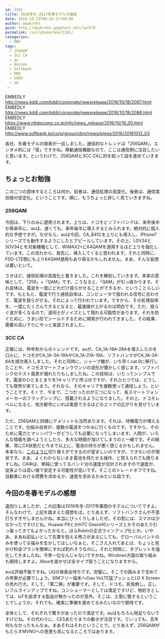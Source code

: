```yaml
---
id: 2181
title: 2016年冬-2017年春モデルの雑感
date: 2016-10-23T00:25:27+09:00
author: wkwkrnht
guid: http://wkwkrnht.gegahost.net/?p=579
permalink: /cellphone/mno/2181/
categories:
  - MNO
tags:
  - 256QAM
  - 3CC CA
  - au
  - docomo
  - SoftBank
  - MNO
  - SONY
  - UQ
---
```

EMBEDLY http://news.kddi.com/kddi/corporate/newsrelease/2016/10/18/2087.html
EMBEDLY http://news.kddi.com/kddi/corporate/newsrelease/2016/10/18/2086.html
EMBEDLY https://www.nttdocomo.co.jp/info/news_release/2016/10/19_00.html
EMBEDLY http://www.softbank.jp/corp/group/sbm/news/press/2016/20161012_03

各社、冬春モデルの発表が一巡しました。通信的なトレンドは「256QAM」、エンタメ的には「音」ですかね。移動通信機器なので、ここは通信側に注目したいと思います。というわけで、256QAMと3CC CAに的を絞って話を進めていきます。

## ちょっとお勉強

この二つの意味するところは何か。前者は、通信処理の高度化。後者は、通信実効値の安定化。ということです。順に、もうちょっと詳しく見ていきますね。

### 256QAM

今回は、下りのみに適用されます。上りは、ドコモとソフトバンクは、来年後半か再来年に、auは、遅くても、来年後半に導入するとみられます。絶対的に個人的な予想ですが。なぜなら、auは今回、CA_B41Cを上りにも導入し、iPhone7シリーズでも動作するようにしたとアピールしています。その上、LGV34とSOV34とを対象機種として、WiMAX2+に64QAMを適用するほど上りを強化しています。この流れから、我先に、導入してくると思われます。それと同時に、FDD-LTE側にも上り64QAM適用もあり得るかもしれません。まあ、そんな妄想は置いといて。

さきほど、通信処理の高度化と書きました。これを解剖していきます。本来の意味として、「256」+「QAM」です。こうなると、「QAM」が引っ掛かります。それ自体は、電波を一度にどれだけ揺らがせることができるか、ということらしいです。もともと、電波で行う通信自体は、コンピュータで扱われる信号に合わせて、電波を揺らがせる。それによって行われています。ですから、その処理自体を、一度にたくさんできるとなると、最速値が上がるのは明白です。ただ、揺らぐ波が多くなるので、波同士がノイズとして現れる可能性があります。それを防ぐために、うまい形でシールドするために開発が行われてきました。その結果、需要の高い下りにやっと実装されました。

### 3CC CA

正確には、昨年秋からのトレンドです。auが、CA\_1A-18A-28Aを導入したのを口火に、ドコモがCA\_1A-3A-19AやCA\_1A-21A-19A、ソフトバンクがCA\_1A-3A-8Aを順次導入しました。それと同時に、シャープ機が、いち早くcat.9に移行したことや、ドコモスマートフォンラウンジの波形が懐かしく感じます。ソフトバンクのテスト風景が漏れたりもしましたね。この技術は、いたってシンプルです。電波のひとまとまりを1キャリアと呼ぶのですが、それひとつでは、どうしても限界が来てしまう。それなら、そのキャリアを複数使って通信しよう。ということです。そｒで、今まで、二つだったのが三つになって、各スマートフォンメーカーのフラッグシップに、搭載されるようになりました。その上、ドコモレベルになると、地方都市にいれば実感できるほどのエリアの広がりを見せています。

ただ、256QAMと同様にデメリットも当然あります。それは、待機電力が増えることです。仕組み自体が、複数の電波をつかみに行くものです。ですから、そのために電力とマシンパワーがどうしても必要になってしまいます。人間が、いろんな情報を調べようとしたら、多大な時間が溶けてしまうのと一緒です。その結果、常にCA状態だと今まで以上に、電池の持ちが悪く感じるかもしれません。本来なら、<a href="http://k-tai.watch.impress.co.jp/docs/column/minna/1013129.html" target="_blank" rel="noopener">このように</a>切り替えができるのが望ましいのですが、できないのが現状です。まあ、よくわからないまま電池を持たせる操作、と覚えられても困りますしね。CA中は、単純に使ってるバンド分の速度が合計されますので速度が、従来よりは高い値で安定する可能性が高いです。そことのトレードオフですね。自動車における燃費を求めるか、速度を求めるかみたいな話です。

## 今回の冬春モデルの感想

遠回りしましたが、この記事は2016年冬-2017年春間のモデルについてですよ。そんなわけで、上記を踏まえた感想をば。とりあえず、ソフトバンクさんや不意打ちすぎやしませんかね。本当にびっくりしましたぜ。その割には、スマホは少なかったですけどね。Huawei P9とかHTC Desire10シリーズとかそのあたり引っ張ってきてもよかったかなと。ほらRobinの正式ラインアップ化とか。いやあ、まあね前払いとして在庫を抱える怖さがあるにしても、グローバルバンドのみを使ってる強みを生かしてほしいなぁと。そこさえ入れてあとは、ちょっと見かけ料金プランを簡単にすれば釣れそうなのに。それと同時に、タブレットを強化してきましたね。今季一位なんじゃないですかね。Windows方面の取り組みも期待しますよ。Xboxを抜かせば全タイプ扱うことになりますから。

auは評価不能ですね。UQの発表会待ちです。完璧に。そこでの囲みまで含めての考察が必要でしょう。SIMフリー端末へのau VoLTE猛プッシュとLG X Screenの売れ行き。そして、「第二弾」が重要です。そして、ドコモ。死角無し。正しいフルラインアップですね。コンシューマーとしては満足ですけど、物好きとしては、IoTを訴求する製品が無かったのが意外。そこは、土管に徹するということでしょうか。それでも、確実に準備を進めてるみたいなので期待です。

全体として、それぞれで驚きがあったので満足です。auはもちろん物足りないですけどね。その代わりに、CESあたりまでの動きが注目です。ていっても、去年何もなかったもんなぁ。まあそれはそれということで。とりあえず、256QAMがもたらすMVNOへの恩恵も気になるところではあります。